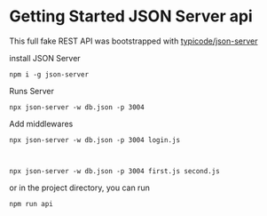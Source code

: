 # Getting Started JSON Server api
This full fake REST API was bootstrapped with [typicode/json-server](https://github.com/typicode/json-server)

install JSON Server

<code>npm i -g json-server</code>

Runs Server

<code>npx json-server -w db.json -p 3004</code>

Add middlewares

<code>npx json-server -w db.json -p 3004 login.js

npx json-server -w db.json -p 3004 first.js second.js</code>

or in the project directory, you can run

<code>npm run api</code>